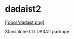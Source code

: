 # dadaist2

[![docs/dadaist.png]](https://github.com/quadram-institute-bioscience/dadaist2#readme)

Standalone CLI DADA2 package
